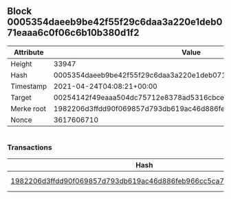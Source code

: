 ## Block 0005354daeeb9be42f55f29c6daa3a220e1deb071eaaa6c0f06c6b10b380d1f2

Attribute | Value
--- | ---
Height | 33947
Hash | 0005354daeeb9be42f55f29c6daa3a220e1deb071eaaa6c0f06c6b10b380d1f2
Timestamp | 2021-04-24T04:08:21+00:00
Target | 00254142f49eaaa504dc75712e8378ad5316cbcead634704b3734b6271167cc4
Merke root | 1982206d3ffdd90f069857d793db619ac46d886feb966cc5ca7d7cc45e487df4
Nonce | 3617606710

```

```

### Transactions

Hash | Amount
--- | ---
[1982206d3ffdd90f069857d793db619ac46d886feb966cc5ca7d7cc45e487df4](1982206d3ffdd90f069857d793db619ac46d886feb966cc5ca7d7cc45e487df4.md) | 10.00000000 SKEPTI 
